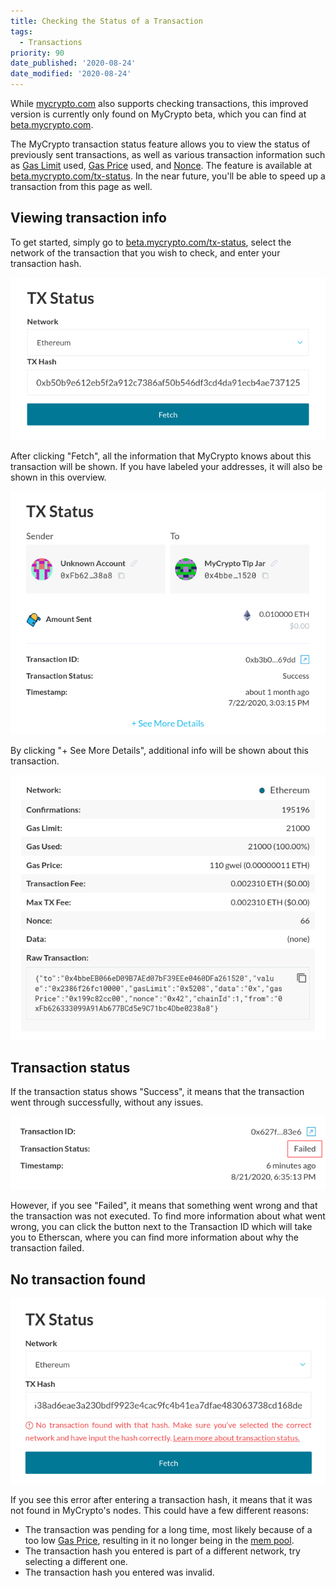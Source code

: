 ```yaml
---
title: Checking the Status of a Transaction
tags:
  - Transactions
priority: 90
date_published: '2020-08-24'
date_modified: '2020-08-24'
---
```


<Alert>

While [mycrypto.com](https://mycrypto.com/) also supports checking transactions, this improved version is currently only found on MyCrypto beta, which you can find at [beta.mycrypto.com](https://beta.mycrypto.com/).

</Alert>

The MyCrypto transaction status feature allows you to view the status of previously sent transactions, as well as various transaction information such as [Gas Limit](/how-to/sending/how-to-know-what-gas-limit-to-use) used, [Gas Price](/how-to/sending/how-to-know-what-gas-price-to-use) used, and [Nonce](/general-knowledge/ethereum-blockchain/what-is-nonce). The feature is available at [beta.mycrypto.com/tx-status](https://beta.mycrypto.com/tx-status). In the near future, you'll be able to speed up a transaction from this page as well.

## Viewing transaction info

To get started, simply go to [beta.mycrypto.com/tx-status](https://beta.mycrypto.com/tx-status), select the network of the transaction that you wish to check, and enter your transaction hash.

![Enter a transaction hash](../../assets/how-to/sending/checking-the-status-of-a-transaction/enter-tx-hash.png)

After clicking "Fetch", all the information that MyCrypto knows about this transaction will be shown. If you have labeled your addresses, it will also be shown in this overview.

![Transaction info shown](../../assets/how-to/sending/checking-the-status-of-a-transaction/tx-info-shown.png)

By clicking "+ See More Details", additional info will be shown about this transaction.

![More details](../../assets/how-to/sending/checking-the-status-of-a-transaction/more-details.png)

## Transaction status

If the transaction status shows "Success", it means that the transaction went through successfully, without any issues.

![Transaction failed](../../assets/how-to/sending/checking-the-status-of-a-transaction/tx-status-failed.png)

 However, if you see "Failed", it means that something went wrong and that the transaction was not executed. To find more information about what went wrong, you can click the button next to the Transaction ID which will take you to Etherscan, where you can find more information about why the transaction failed.

## No transaction found

![No transaction found](../../assets/how-to/sending/checking-the-status-of-a-transaction/no-tx-found.png)

If you see this error after entering a transaction hash, it means that it was not found in MyCrypto's nodes. This could have a few different reasons:

* The transaction was pending for a long time, most likely because of a too low [Gas Price](/how-to/sending/how-to-know-what-gas-price-to-use), resulting in it no longer being in the [mem pool](/general-knowledge/ethereum-blockchain/what-is-gas).
* The transaction hash you entered is part of a different network, try selecting a different one.
* The transaction hash you entered was invalid.
